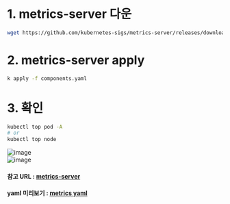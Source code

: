 # 1. metrics-server 다운
```bash
wget https://github.com/kubernetes-sigs/metrics-server/releases/download/v0.7.2/components.yaml
```  

# 2. metrics-server apply
```bash
k apply -f components.yaml
```
# 3. 확인
```bash
kubectl top pod -A
# or
kubectl top node
```

![image](https://github.com/user-attachments/assets/49468d21-7c73-44fb-8abf-bb72f849fa43)  
![image](https://github.com/user-attachments/assets/3e9e1deb-ff9f-4a47-9047-8f26ba582be8)  

#### 참고 URL : [metrics-server](https://github.com/kubernetes-sigs/metrics-server/releases)
#### yaml 미리보기 : [metrics yaml](https://git.noonbaram.shop/components/metrics-server/metrics-server.yaml)
